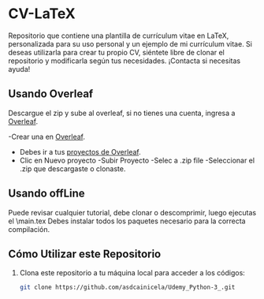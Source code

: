 # CV-LaTeX
Repositorio que contiene una plantilla de currículum vitae en LaTeX, personalizada para su uso personal y un ejemplo de mi currículum vitae. Si deseas utilizarla para crear tu propio CV, siéntete libre de clonar el repositorio y modificarla según tus necesidades. ¡Contacta si necesitas ayuda!

## Usando Overleaf 

Descargue el zip y sube al overleaf, si no tienes una cuenta, ingresa a [Overleaf](https://es.overleaf.com/).

-Crear una en [Overleaf](https://es.overleaf.com/).
- Debes ir a tus [proyectos de Overleaf](https://es.overleaf.com/project).
- Clic en Nuevo proyecto
    -Subir Proyecto
      -Selec a .zip file
        -Seleccionar el .zip que descargaste o clonaste.

## Usando offLine
Puede revisar cualquier tutorial, debe clonar o descomprimir, luego ejecutas el \main.tex
Debes instalar todos los paquetes necesario para la correcta compilación.

## Cómo Utilizar este Repositorio

1. Clona este repositorio a tu máquina local para acceder a los códigos:

   ```bash
   git clone https://github.com/asdcainicela/Udemy_Python-3_.git
